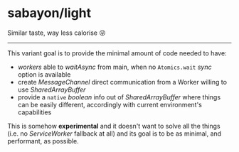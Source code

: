 # sabayon/light

Similar taste, way less calorise 😜

- - -

This variant goal is to provide the minimal amount of code needed to have:

  * *workers* able to *waitAsync* from main, when no `Atomics.wait` *sync* option is available
  * create *MessageChannel* direct communication from a Worker willing to use *SharedArrayBuffer*
  * provide a `native` *boolean* info out of *SharedArrayBuffer* where things can be easily different, accordingly with current environment's capabilities

This is somehow **experimental** and it doesn't want to solve all the things (i.e. no *ServiceWorker* fallback at all) and its goal is to be as minimal, and performant, as possible.
